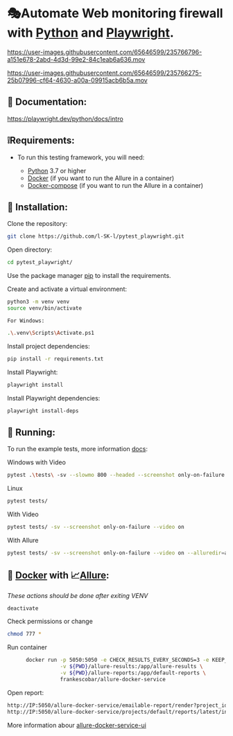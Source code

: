 # 🎭Automate Web monitoring firewall with [Python](https://www.python.org/) and [Playwright](https://playwright.dev/python/).

https://user-images.githubusercontent.com/65646599/235766796-a151e678-2abd-4d3d-99e2-84c1eab6a636.mov

https://user-images.githubusercontent.com/65646599/235766275-25b07996-cf64-4630-a00a-09915acb6b5a.mov

## 📖 Documentation:

https://playwright.dev/python/docs/intro

## ❕Requirements:
* To run this testing framework, you will need:

  * [Python](https://www.python.org/) 3.7 or higher
  * [Docker](https://www.docker.com/) (if you want to run the Allure in a container)
  * [Docker-compose](https://docs.docker.com/compose/) (if you want to run the Allure in a container)

## 🔧 Installation: 

 Clone the repository:
```sh
git clone https://github.com/l-SK-l/pytest_playwright.git
```
 Open directory:
```sh
cd pytest_playwright/
```

 Use the package manager [pip](https://pip.pypa.io/en/stable/) to install the requirements.

 Create and activate a virtual environment:
```sh
python3 -m venv venv
source venv/bin/activate
```

    For Windows:

```sh
.\.venv\Scripts\Activate.ps1
```

 Install project dependencies: 
```sh
pip install -r requirements.txt
```
 Install Playwright:
```sh
playwright install
```
 Install Playwright dependencies:
```sh
playwright install-deps
```


## 🚀 Running:


 To run the example tests, more information [docs](https://playwright.dev/python/docs/running-tests):

 Windows with Video
```sh
pytest .\tests\ -sv --slowmo 800 --headed --screenshot only-on-failure --video on
```

 Linux
```sh
pytest tests/
```
   With Video
```sh
pytest tests/ -sv --screenshot only-on-failure --video on
```
   With Allure
```sh
pytest tests/ -sv --screenshot only-on-failure --video on --alluredir=allure-results
```


## 🐳 [Docker](https://www.docker.com/) with 📈[Allure](https://github.com/allure-framework):

*These actions should be done after exiting VENV*
```sh
deactivate
```

 Check permissions or change
```sh
chmod 777 *
```

 Run container
```sh
      docker run -p 5050:5050 -e CHECK_RESULTS_EVERY_SECONDS=3 -e KEEP_HISTORY=1 \
                 -v ${PWD}/allure-results:/app/allure-results \
                 -v ${PWD}/allure-reports:/app/default-reports \
                 frankescobar/allure-docker-service
```

 Open report:
```sh
http://IP:5050/allure-docker-service/emailable-report/render?project_id=default
http://IP:5050/allure-docker-service/projects/default/reports/latest/index.html
```

More information abour [allure-docker-service-ui](https://github.com/fescobar/allure-docker-service-ui)
